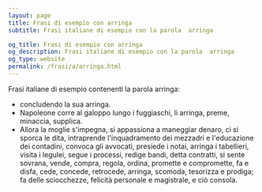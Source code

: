 ```yaml
---
layout: page
title: Frasi di esempio con arringa 
subtitle: Frasi italiane di esempio con la parola  arringa

og_title: Frasi di esempio con arringa 
og_description: Frasi italiane di esempio con la parola  arringa
og_type: website
permalink: /frasi/a/arringa.html
---
```


Frasi italiane di esempio contenenti la parola arringa:


- concludendo la sua arringa.
- Napoleone corre al galoppo lungo i fuggiaschi, li arringa, preme, minaccia, supplica.
- Allora la moglie s'impegna, si appassiona a maneggiar denaro, ci si sporca le dita, intraprende l'inquadramento dei mezzadri e l'educazione dei contadini, convoca gli avvocati, presiede i notai, arringa i tabellieri, visita i legulei, segue i processi, redige bandi, detta contratti, si sente sovrana, vende, compra, regola, ordina, promette e compromette, fa e disfa, cede, concede, retrocede, arringa, scomoda, tesorizza e prodiga; fa delle sciocchezze, felicità personale e magistrale, e ciò consola.
